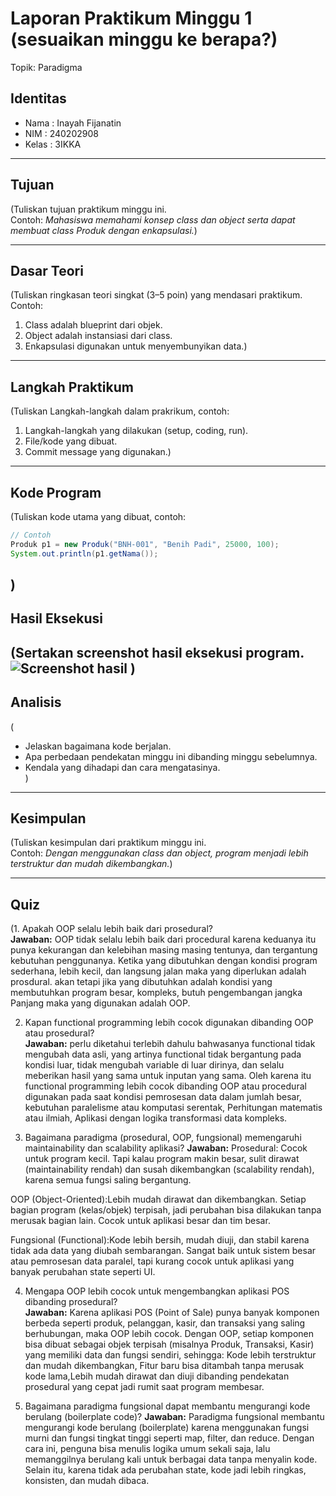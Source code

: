 # Laporan Praktikum Minggu 1 (sesuaikan minggu ke berapa?)
Topik: Paradigma

## Identitas
- Nama  : Inayah Fijanatin
- NIM   : 240202908
- Kelas : 3IKKA

---

## Tujuan
(Tuliskan tujuan praktikum minggu ini.  
Contoh: *Mahasiswa memahami konsep class dan object serta dapat membuat class Produk dengan enkapsulasi.*)

---

## Dasar Teori
(Tuliskan ringkasan teori singkat (3–5 poin) yang mendasari praktikum.  
Contoh:  
1. Class adalah blueprint dari objek.  
2. Object adalah instansiasi dari class.  
3. Enkapsulasi digunakan untuk menyembunyikan data.)

---

## Langkah Praktikum
(Tuliskan Langkah-langkah dalam prakrikum, contoh:
1. Langkah-langkah yang dilakukan (setup, coding, run).  
2. File/kode yang dibuat.  
3. Commit message yang digunakan.)

---

## Kode Program
(Tuliskan kode utama yang dibuat, contoh:  

```java
// Contoh
Produk p1 = new Produk("BNH-001", "Benih Padi", 25000, 100);
System.out.println(p1.getNama());
```
)
---

## Hasil Eksekusi
(Sertakan screenshot hasil eksekusi program.  
![Screenshot hasil](screenshots/hasil.png)
)
---

## Analisis
(
- Jelaskan bagaimana kode berjalan.  
- Apa perbedaan pendekatan minggu ini dibanding minggu sebelumnya.  
- Kendala yang dihadapi dan cara mengatasinya.  
)
---

## Kesimpulan
(Tuliskan kesimpulan dari praktikum minggu ini.  
Contoh: *Dengan menggunakan class dan object, program menjadi lebih terstruktur dan mudah dikembangkan.*)

---

## Quiz
(1. Apakah OOP selalu lebih baik dari prosedural?  
   **Jawaban:** OOP tidak selalu lebih baik dari procedural karena keduanya itu punya kekurangan dan kelebihan masing masing tentunya, dan tergantung kebutuhan penggunanya. Ketika yang dibutuhkan dengan kondisi program sederhana, lebih kecil, dan langsung jalan maka yang diperlukan adalah prosdural. akan tetapi jika yang dibutuhkan adalah kondisi yang membutuhkan program besar, kompleks, butuh pengembangan jangka Panjang maka yang digunakan adalah OOP.  

2. Kapan functional programming lebih cocok digunakan dibanding OOP atau prosedural?  
   **Jawaban:** perlu diketahui terlebih dahulu bahwasanya functional tidak mengubah data asli, yang artinya functional tidak bergantung pada kondisi luar, tidak mengubah variable di luar dirinya, dan selalu meberikan hasil yang sama untuk inputan yang sama. Oleh karena itu functional programming lebih cocok  dibanding OOP atau procedural digunakan pada saat kondisi pemrosesan data dalam jumlah besar, kebutuhan paralelisme atau komputasi serentak, Perhitungan matematis atau ilmiah, Aplikasi dengan logika transformasi data kompleks.

3. Bagaimana paradigma (prosedural, OOP, fungsional) memengaruhi maintainability dan scalability aplikasi? 
   **Jawaban:** Prosedural: Cocok untuk program kecil. Tapi kalau program makin besar, sulit dirawat (maintainability rendah) dan susah dikembangkan (scalability rendah), karena semua fungsi saling bergantung.

OOP (Object-Oriented):Lebih mudah dirawat dan dikembangkan. Setiap bagian program (kelas/objek) terpisah, jadi perubahan bisa dilakukan tanpa merusak bagian lain. Cocok untuk aplikasi besar dan tim besar.

Fungsional (Functional):Kode lebih bersih, mudah diuji, dan stabil karena tidak ada data yang diubah sembarangan. Sangat baik untuk sistem besar atau pemrosesan data paralel, tapi kurang cocok untuk aplikasi yang banyak perubahan state seperti UI.

4. Mengapa OOP lebih cocok untuk mengembangkan aplikasi POS dibanding prosedural?  
   **Jawaban:** Karena aplikasi POS (Point of Sale) punya banyak komponen berbeda seperti produk, pelanggan, kasir, dan transaksi yang saling berhubungan, maka OOP lebih cocok. Dengan OOP, setiap komponen bisa dibuat sebagai objek terpisah (misalnya Produk, Transaksi, Kasir) yang memiliki data dan fungsi sendiri, sehingga: Kode lebih terstruktur dan mudah dikembangkan, Fitur baru bisa ditambah tanpa merusak kode lama,Lebih mudah dirawat dan diuji dibanding pendekatan prosedural yang cepat jadi rumit saat program membesar.

5. Bagaimana paradigma fungsional dapat membantu mengurangi kode berulang (boilerplate code)?
   **Jawaban:** Paradigma fungsional membantu mengurangi kode berulang (boilerplate) karena menggunakan fungsi murni dan fungsi tingkat tinggi seperti map, filter, dan reduce. Dengan cara ini, penguna bisa menulis logika umum sekali saja, lalu memanggilnya berulang kali untuk berbagai data tanpa menyalin kode. Selain itu, karena tidak ada perubahan state, kode jadi lebih ringkas, konsisten, dan mudah dibaca.
